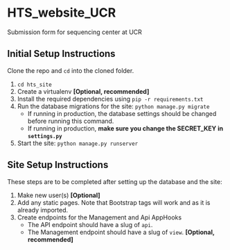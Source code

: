 # HTS_website_UCR
Submission form for sequencing center at UCR

## Initial Setup Instructions

Clone the repo and `cd` into the cloned folder.

1. `cd hts_site`
2. Create a virtualenv __[Optional, recommended]__
3. Install the required dependencies using `pip -r requirements.txt`
4. Run the database migrations for the site: `python manage.py migrate`
    - If running in production, the database settings should be changed before running this command.
    - If running in production, **make sure you change the SECRET_KEY in `settings.py`**
5. Start the site: `python manage.py runserver`


## Site Setup Instructions

These steps are to be completed after setting up the database and the site:

1. Make new user(s) __[Optional]__
2. Add any static pages. Note that Bootstrap tags will work and as it is already imported.
3. Create endpoints for the Management and Api AppHooks
    - The API endpoint should have a slug of `api`.
    - The Management endpoint should have a slug of `view`. __[Optional, recommended]__
